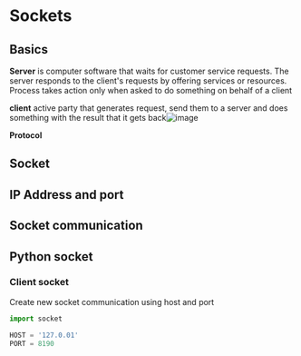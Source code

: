 # Sockets

## Basics

**Server**
is computer software that waits for customer service requests. The server responds to the client's requests by offering services or resources. Process takes action only when asked to do something on behalf of a client

**client**
active party that generates request, send them to a server and does something with the result that it gets back![image](https://user-images.githubusercontent.com/56770127/194484245-8f4024b2-9cb2-458a-bec9-7806c874b2da.png)


**Protocol**


## Socket

## IP Address and port

## Socket communication

## Python socket

### Client socket

Create new socket communication using host and port

```python
import socket

HOST = '127.0.01'
PORT = 8190

```

